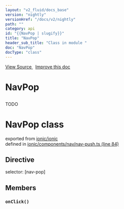 ```yaml
---
layout: "v2_fluid/docs_base"
version: "nightly"
versionHref: "/docs/v2/nightly"
path: ""
category: api
id: "{{NavPop | slugify}}"
title: "NavPop"
header_sub_title: "Class in module "
doc: "NavPop"
docType: "class"
---
```




<div class="improve-docs">
  <a href='http://github.com/driftyco/ionic2/tree/master/ionic/components/nav/nav-push.ts#L83'>
    View Source
  </a>
  &nbsp;
  <a href='http://github.com/driftyco/ionic2/edit/master/ionic/components/nav/nav-push.ts#L83'>
    Improve this doc
  </a>
</div>




<h1 class="api-title">

  NavPop



</h1>





<p>TODO</p>


<h1 class="class export">NavPop <span class="type">class</span></h1>
<p class="module">exported from <a href='undefined'>ionic/ionic</a><br/>
defined in <a href="https://github.com/driftyco/ionic2/tree/master/ionic/components/nav/nav-push.ts#L84-L111">ionic/components/nav/nav-push.ts (line 84)</a>
</p>
<h2>Directive</h2>
  <span>selector: [nav-pop]</span>


<h2>Members</h2>

<div id="onClick"></div>
<h3>
  <code>onClick()</code>

</h3>















